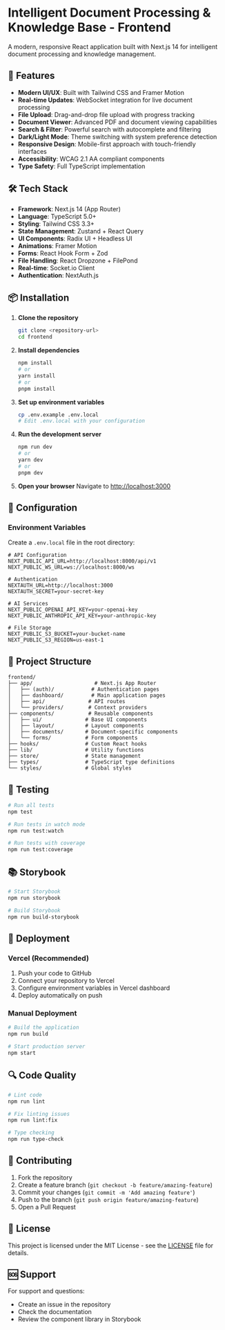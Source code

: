 # Intelligent Document Processing & Knowledge Base - Frontend

A modern, responsive React application built with Next.js 14 for intelligent document processing and knowledge management.

## 🚀 Features

- **Modern UI/UX**: Built with Tailwind CSS and Framer Motion
- **Real-time Updates**: WebSocket integration for live document processing
- **File Upload**: Drag-and-drop file upload with progress tracking
- **Document Viewer**: Advanced PDF and document viewing capabilities
- **Search & Filter**: Powerful search with autocomplete and filtering
- **Dark/Light Mode**: Theme switching with system preference detection
- **Responsive Design**: Mobile-first approach with touch-friendly interfaces
- **Accessibility**: WCAG 2.1 AA compliant components
- **Type Safety**: Full TypeScript implementation

## 🛠️ Tech Stack

- **Framework**: Next.js 14 (App Router)
- **Language**: TypeScript 5.0+
- **Styling**: Tailwind CSS 3.3+
- **State Management**: Zustand + React Query
- **UI Components**: Radix UI + Headless UI
- **Animations**: Framer Motion
- **Forms**: React Hook Form + Zod
- **File Handling**: React Dropzone + FilePond
- **Real-time**: Socket.io Client
- **Authentication**: NextAuth.js

## 📦 Installation

1. **Clone the repository**
   ```bash
   git clone <repository-url>
   cd frontend
   ```

2. **Install dependencies**
   ```bash
   npm install
   # or
   yarn install
   # or
   pnpm install
   ```

3. **Set up environment variables**
   ```bash
   cp .env.example .env.local
   # Edit .env.local with your configuration
   ```

4. **Run the development server**
   ```bash
   npm run dev
   # or
   yarn dev
   # or
   pnpm dev
   ```

5. **Open your browser**
   Navigate to [http://localhost:3000](http://localhost:3000)

## 🔧 Configuration

### Environment Variables

Create a `.env.local` file in the root directory:

```env
# API Configuration
NEXT_PUBLIC_API_URL=http://localhost:8000/api/v1
NEXT_PUBLIC_WS_URL=ws://localhost:8000/ws

# Authentication
NEXTAUTH_URL=http://localhost:3000
NEXTAUTH_SECRET=your-secret-key

# AI Services
NEXT_PUBLIC_OPENAI_API_KEY=your-openai-key
NEXT_PUBLIC_ANTHROPIC_API_KEY=your-anthropic-key

# File Storage
NEXT_PUBLIC_S3_BUCKET=your-bucket-name
NEXT_PUBLIC_S3_REGION=us-east-1
```

## 📁 Project Structure

```
frontend/
├── app/                    # Next.js App Router
│   ├── (auth)/            # Authentication pages
│   ├── dashboard/         # Main application pages
│   ├── api/              # API routes
│   └── providers/        # Context providers
├── components/           # Reusable components
│   ├── ui/              # Base UI components
│   ├── layout/          # Layout components
│   ├── documents/       # Document-specific components
│   └── forms/           # Form components
├── hooks/               # Custom React hooks
├── lib/                 # Utility functions
├── store/               # State management
├── types/               # TypeScript type definitions
└── styles/              # Global styles
```

## 🧪 Testing

```bash
# Run all tests
npm test

# Run tests in watch mode
npm run test:watch

# Run tests with coverage
npm run test:coverage
```

## 📚 Storybook

```bash
# Start Storybook
npm run storybook

# Build Storybook
npm run build-storybook
```

## 🚀 Deployment

### Vercel (Recommended)

1. Push your code to GitHub
2. Connect your repository to Vercel
3. Configure environment variables in Vercel dashboard
4. Deploy automatically on push

### Manual Deployment

```bash
# Build the application
npm run build

# Start production server
npm start
```

## 🔍 Code Quality

```bash
# Lint code
npm run lint

# Fix linting issues
npm run lint:fix

# Type checking
npm run type-check
```

## 🤝 Contributing

1. Fork the repository
2. Create a feature branch (`git checkout -b feature/amazing-feature`)
3. Commit your changes (`git commit -m 'Add amazing feature'`)
4. Push to the branch (`git push origin feature/amazing-feature`)
5. Open a Pull Request

## 📄 License

This project is licensed under the MIT License - see the [LICENSE](LICENSE) file for details.

## 🆘 Support

For support and questions:
- Create an issue in the repository
- Check the documentation
- Review the component library in Storybook
